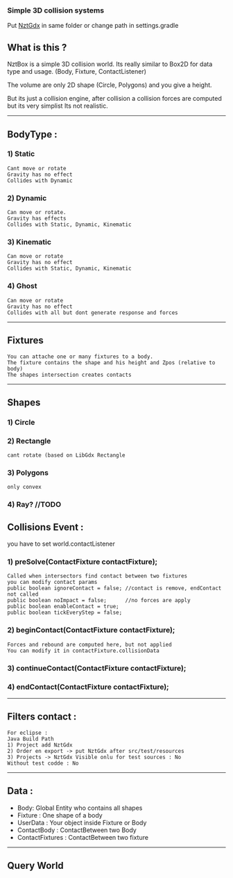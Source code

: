 ### Simple 3D collision systems

Put [NztGdx](https://github.com/fabiitch/NztGdx) in same folder or change path in settings.gradle

## What is this ?
NztBox is a simple 3D collision world.
Its really similar to Box2D for data type and usage. (Body, Fixture, ContactListener)

The volume are only 2D shape (Circle, Polygons) and you give a height.

But its just a collision engine, after collision a collision forces are computed but its very simplist
Its not realistic.

---
## BodyType :

### 1) Static 
    Cant move or rotate
    Gravity has no effect
    Collides with Dynamic

### 2) Dynamic
    Can move or rotate.
    Gravity has effects
    Collides with Static, Dynamic, Kinematic
### 3) Kinematic
    Can move or rotate
    Gravity has no effect
    Collides with Static, Dynamic, Kinematic
### 4) Ghost
    Can move or rotate
    Gravity has no effect
    Collides with all but dont generate response and forces
---
## Fixtures
    You can attache one or many fixtures to a body.
    The fixture contains the shape and his height and Zpos (relative to body)
    The shapes intersection creates contacts
---
## Shapes

### 1) Circle
### 2) Rectangle
    cant rotate (based on LibGdx Rectangle
### 3) Polygons
    only convex
### 4) Ray? //TODO

## Collisions Event :
you have to set world.contactListener
### 1) preSolve(ContactFixture contactFixture);
    Called when intersectors find contact between two fixtures
    you can modify contact params
    public boolean ignoreContact = false; //contact is remove, endContact not called
    public boolean noImpact = false;      //no forces are apply
    public boolean enableContact = true;    
    public boolean tickEveryStep = false;

### 2) beginContact(ContactFixture contactFixture);
    Forces and rebound are computed here, but not applied
    You can modify it in contactFixture.collisionData
### 3) continueContact(ContactFixture contactFixture);
### 4) endContact(ContactFixture contactFixture);
---
## Filters contact :

	For eclipse : 
	Java Build Path
	1) Project add NztGdx	
	2) Order en export -> put NztGdx after src/test/resources
	3) Projects -> NztGdx Visible onlu for test sources : No
	Without test codde : No
---
## Data :

* Body: Global Entity who contains all shapes
* Fixture : One shape of a body
* UserData : Your object inside Fixture or Body
* ContactBody : ContactBetween two Body
* ContactFixtures : ContactBetween two fixture
---
## Query World


